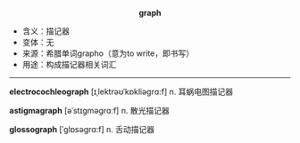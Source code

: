 
**<center>graph</center>**

- <span class="definition">含义：描记器</span>
- <span class="definition">变体：无</span>
- <span class="definition">来源：希腊单词grapho（意为to write，即书写）</span>
- <span class="definition">用途：构成描记器相关词汇</span>

---

<span class="vocabulary">**electrocochleograph**</span> [ɪˌlektrəʊˈkɒkliəgrɑ:f] n. 耳蜗电图描记器

<span class="vocabulary">**astigmagraph**</span> [əˈstɪgməgrɑːf] n. 散光描记器

<span class="vocabulary">**glossograph**</span> [ˈglɒsəgrɑ:f] n. 舌动描记器
